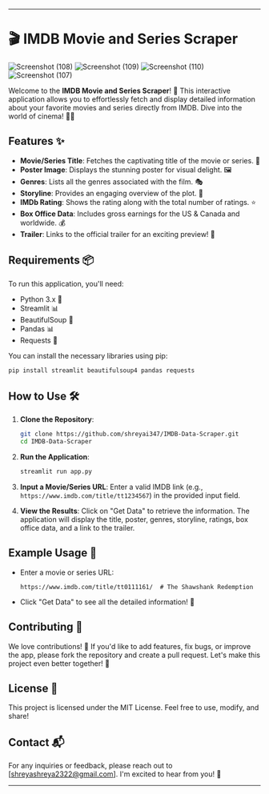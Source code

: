 

---

# 🎬 IMDB Movie and Series Scraper

![Screenshot (108)](https://github.com/user-attachments/assets/6aa79755-98ec-4f79-997d-3f7ae0d33f28)
![Screenshot (109)](https://github.com/user-attachments/assets/2deedbbf-14d4-46ed-a652-89a144f5140d)
![Screenshot (110)](https://github.com/user-attachments/assets/c487ee3f-6295-477a-ab16-59b0e8c2cb69)
![Screenshot (107)](https://github.com/user-attachments/assets/c90b09ef-4416-434b-9cf9-01ae54b0a4e7)

Welcome to the **IMDB Movie and Series Scraper**! 🌟 This interactive application allows you to effortlessly fetch and display detailed information about your favorite movies and series directly from IMDB. Dive into the world of cinema! 🍿✨

## Features ✨

- **Movie/Series Title**: Fetches the captivating title of the movie or series. 🎥
- **Poster Image**: Displays the stunning poster for visual delight. 🖼️
- **Genres**: Lists all the genres associated with the film. 🎭
- **Storyline**: Provides an engaging overview of the plot. 📖
- **IMDb Rating**: Shows the rating along with the total number of ratings. ⭐
- **Box Office Data**: Includes gross earnings for the US & Canada and worldwide. 💰
- **Trailer**: Links to the official trailer for an exciting preview! 🎉

## Requirements 📦

To run this application, you'll need:

- Python 3.x 🐍
- Streamlit 📊
- BeautifulSoup 🍜
- Pandas 📊
- Requests 📡

You can install the necessary libraries using pip:

```bash
pip install streamlit beautifulsoup4 pandas requests
```

## How to Use 🛠️

1. **Clone the Repository**: 
   ```bash
   git clone https://github.com/shreyai347/IMDB-Data-Scraper.git
   cd IMDB-Data-Scraper
   ```

2. **Run the Application**:
   ```bash
   streamlit run app.py
   ```

3. **Input a Movie/Series URL**:
   Enter a valid IMDB link (e.g., `https://www.imdb.com/title/tt1234567`) in the provided input field.

4. **View the Results**:
   Click on "Get Data" to retrieve the information. The application will display the title, poster, genres, storyline, ratings, box office data, and a link to the trailer.

## Example Usage 🎥

- Enter a movie or series URL:
  ```
  https://www.imdb.com/title/tt0111161/  # The Shawshank Redemption
  ```

- Click "Get Data" to see all the detailed information! 🎉

## Contributing 🤝

We love contributions! 🌈 If you'd like to add features, fix bugs, or improve the app, please fork the repository and create a pull request. Let's make this project even better together! 🚀

## License 📜

This project is licensed under the MIT License. Feel free to use, modify, and share!

## Contact 📬

For any inquiries or feedback, please reach out to [shreyashreya2322@gmail.com]. I'm excited to hear from you! 💌

---

